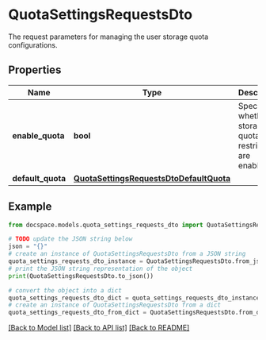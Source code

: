 # QuotaSettingsRequestsDto

The request parameters for managing the user storage quota configurations.

## Properties

Name | Type | Description | Notes
------------ | ------------- | ------------- | -------------
**enable_quota** | **bool** | Specifies whether the storage quota restrictions are enabled. | [optional] 
**default_quota** | [**QuotaSettingsRequestsDtoDefaultQuota**](QuotaSettingsRequestsDtoDefaultQuota.md) |  | 

## Example

```python
from docspace.models.quota_settings_requests_dto import QuotaSettingsRequestsDto

# TODO update the JSON string below
json = "{}"
# create an instance of QuotaSettingsRequestsDto from a JSON string
quota_settings_requests_dto_instance = QuotaSettingsRequestsDto.from_json(json)
# print the JSON string representation of the object
print(QuotaSettingsRequestsDto.to_json())

# convert the object into a dict
quota_settings_requests_dto_dict = quota_settings_requests_dto_instance.to_dict()
# create an instance of QuotaSettingsRequestsDto from a dict
quota_settings_requests_dto_from_dict = QuotaSettingsRequestsDto.from_dict(quota_settings_requests_dto_dict)
```
[[Back to Model list]](../README.md#documentation-for-models) [[Back to API list]](../README.md#documentation-for-api-endpoints) [[Back to README]](../README.md)



